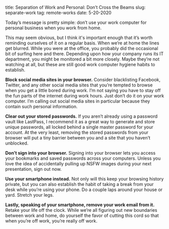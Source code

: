title: Separation of Work and Personal: Don’t Cross the Beams
slug: separate-work
tag: remote-works
date: 5-20-2020



Today’s message is pretty simple: don’t use your work computer for personal business when you work from home.
 
This may seem obvious, but I think it's important enough that it’s worth reminding ourselves of it on a regular basis. When we’re at home the lines get blurred. While you were at the office, you probably did the occasional bit of surfing here and there. Depending upon how your company runs its IT department, you might be monitored a bit more closely. Maybe they’re not watching at all, but these are still good work computer hygiene habits to establish.
 
**Block social media sites in your browser.** Consider blacklisting Facebook, Twitter, and any other social media sites that you’re tempted to browse when you get a little bored during work. I’m not saying you have to stay off the fun parts of the internet during work hours. Just don’t do it on your work computer. I’m calling out social media sites in particular because they contain such personal information.
 
**Clear out your stored passwords.** If you aren’t already using a password vault like LastPass, I recommend it as a great way to generate and store unique passwords, all locked behind a single master password for your account. At the very least, removing the stored passwords from your browser will put a tiny barrier between you and a site that you haven’t unblocked.
 
**Don’t sign into your browser.** Signing into your browser lets you access your bookmarks and saved passwords across your computers. Unless you love the idea of accidentally pulling up NSFW images during your next presentation, sign out now.
 
**Use your smartphone instead.** Not only will this keep your browsing history private, but you can also establish the habit of taking a break from your desk while you’re using your phone. Do a couple laps around your house or yard. Stretch your legs.
 
**Lastly, speaking of your smartphone, remove your work email from it.** Retake your life off the clock. While we’re all figuring out new boundaries between work and home, do yourself the favor of cutting this cord so that when you’re off work, you’re really off work.

 
